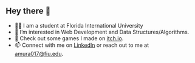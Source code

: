 ## Hey there 👋
- 👨‍🎓 I am a student at Florida International University
- 🔭 I’m interested in Web Development and Data Structures/Algorithms.
- 🌱 Check out some games I made on [itch.io](https://amrmur.itch.io).
- 📫 Connect with me on [LinkedIn](https://www.linkedin.com/in/amrit-murali/) or reach out to me at amura017@fiu.edu.

<!--
**AmritMurali/AmritMurali** is a ✨ _special_ ✨ repository because its `README.md` (this file) appears on your GitHub profile.

Here are some ideas to get you started:

- 🔭 I’m currently working on ...
- 🌱 I’m currently learning ...
- 👯 I’m looking to collaborate on ...
- 🤔 I’m looking for help with ...
- 💬 Ask me about ...
- 📫 How to reach me: ...
- 😄 Pronouns: ...
- ⚡ Fun fact: ...
-->
